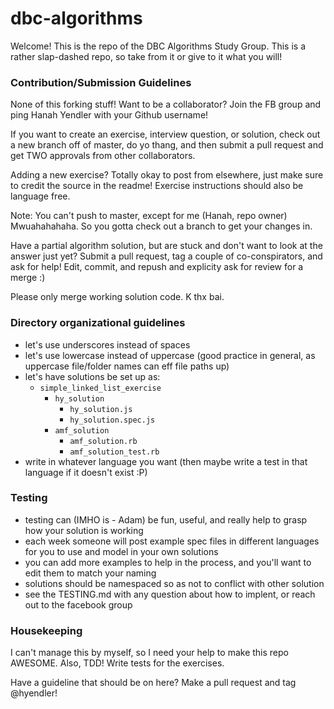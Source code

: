 # dbc-algorithms
Welcome!  This is the repo of the DBC Algorithms Study Group.  This is a rather slap-dashed repo, so take from it or give to it what you will!


### Contribution/Submission Guidelines

None of this forking stuff!  Want to be a collaborator?  Join the FB group and ping Hanah Yendler with your Github username!

If you want to create an exercise, interview question, or solution, check out a new branch off of master, do yo thang, and then submit a pull request and get TWO approvals from other collaborators.  

Adding a new exercise?  Totally okay to post from elsewhere, just make sure to credit the source in the readme!  Exercise instructions should also be language free.

Note: You can't push to master, except for me (Hanah, repo owner) Mwuahahahaha.  So you gotta check out a branch to get your changes in.

Have a partial algorithm solution, but are stuck and don't want to look at the answer just yet?  Submit a pull request, tag a couple of co-conspirators, and ask for help! Edit, commit, and repush and explicity ask for review for a merge :)

Please only merge working solution code.  K thx bai.


### Directory organizational guidelines
- let's use underscores instead of spaces
- let's use lowercase instead of uppercase (good practice in general, as uppercase file/folder names can eff file paths up)
- let's have solutions be set up as:
  - `simple_linked_list_exercise`
    - `hy_solution`
       - `hy_solution.js`
       - `hy_solution.spec.js`
    - `amf_solution`
      - `amf_solution.rb`
      - `amf_solution_test.rb`
- write in whatever language you want (then maybe write a test in that language if it doesn't exist :P)

### Testing
- testing can (IMHO is - Adam) be fun, useful, and really help to grasp how your solution is working
- each week someone will post example spec files in different languages for you to use and model in your own solutions
- you can add more examples to help in the process, and you'll want to edit them to match your naming
- solutions should be namespaced so as not to conflict with other solution
- see the TESTING.md with any question about how to implent, or reach out to the facebook group

### Housekeeping
I can't manage this by myself, so I need your help to make this repo AWESOME. Also, TDD!  Write tests for the exercises.

Have a guideline that should be on here? Make a pull request and tag @hyendler!

